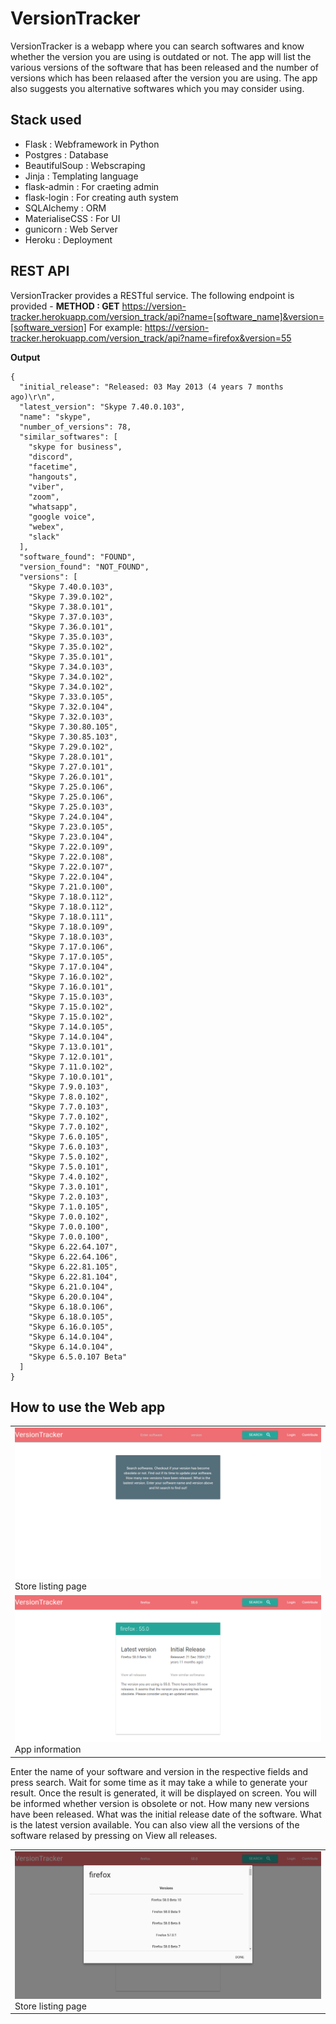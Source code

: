 # VersionTracker

VersionTracker is a webapp where you can search softwares and know whether the version you are using is outdated or not. The 
app will list the various versions of the software that has been released and the number of versions which has been relaased
after the version you are using. The app also suggests you alternative softwares which you may consider using.

## Stack used
- Flask : Webframework in Python
- Postgres : Database
- BeautifulSoup : Webscraping
- Jinja : Templating language
- flask-admin : For craeting admin
- flask-login : For creating auth system
- SQLAlchemy : ORM
- MaterialiseCSS : For UI
- gunicorn : Web Server
- Heroku : Deployment

## REST API
VersionTracker provides a RESTful service. The following endpoint is provided -
**METHOD : GET**
https://version-tracker.herokuapp.com/version_track/api?name=[software_name]&version=[software_version]
For example: 
https://version-tracker.herokuapp.com/version_track/api?name=firefox&version=55

**Output**
```
{
  "initial_release": "Released: 03 May 2013 (4 years 7 months ago)\r\n", 
  "latest_version": "Skype 7.40.0.103", 
  "name": "skype", 
  "number_of_versions": 78, 
  "similar_softwares": [
    "skype for business", 
    "discord", 
    "facetime", 
    "hangouts", 
    "viber", 
    "zoom", 
    "whatsapp", 
    "google voice", 
    "webex", 
    "slack"
  ], 
  "software_found": "FOUND", 
  "version_found": "NOT_FOUND", 
  "versions": [
    "Skype 7.40.0.103", 
    "Skype 7.39.0.102", 
    "Skype 7.38.0.101", 
    "Skype 7.37.0.103", 
    "Skype 7.36.0.101", 
    "Skype 7.35.0.103", 
    "Skype 7.35.0.102", 
    "Skype 7.35.0.101", 
    "Skype 7.34.0.103", 
    "Skype 7.34.0.102", 
    "Skype 7.34.0.102", 
    "Skype 7.33.0.105", 
    "Skype 7.32.0.104", 
    "Skype 7.32.0.103", 
    "Skype 7.30.80.105", 
    "Skype 7.30.85.103", 
    "Skype 7.29.0.102", 
    "Skype 7.28.0.101", 
    "Skype 7.27.0.101", 
    "Skype 7.26.0.101", 
    "Skype 7.25.0.106", 
    "Skype 7.25.0.106", 
    "Skype 7.25.0.103", 
    "Skype 7.24.0.104", 
    "Skype 7.23.0.105", 
    "Skype 7.23.0.104", 
    "Skype 7.22.0.109", 
    "Skype 7.22.0.108", 
    "Skype 7.22.0.107", 
    "Skype 7.22.0.104", 
    "Skype 7.21.0.100", 
    "Skype 7.18.0.112", 
    "Skype 7.18.0.112", 
    "Skype 7.18.0.111", 
    "Skype 7.18.0.109", 
    "Skype 7.18.0.103", 
    "Skype 7.17.0.106", 
    "Skype 7.17.0.105", 
    "Skype 7.17.0.104", 
    "Skype 7.16.0.102", 
    "Skype 7.16.0.101", 
    "Skype 7.15.0.103", 
    "Skype 7.15.0.102", 
    "Skype 7.15.0.102", 
    "Skype 7.14.0.105", 
    "Skype 7.14.0.104", 
    "Skype 7.13.0.101", 
    "Skype 7.12.0.101", 
    "Skype 7.11.0.102", 
    "Skype 7.10.0.101", 
    "Skype 7.9.0.103", 
    "Skype 7.8.0.102", 
    "Skype 7.7.0.103", 
    "Skype 7.7.0.102", 
    "Skype 7.7.0.102", 
    "Skype 7.6.0.105", 
    "Skype 7.6.0.103", 
    "Skype 7.5.0.102", 
    "Skype 7.5.0.101", 
    "Skype 7.4.0.102", 
    "Skype 7.3.0.101", 
    "Skype 7.2.0.103", 
    "Skype 7.1.0.105", 
    "Skype 7.0.0.102", 
    "Skype 7.0.0.100", 
    "Skype 7.0.0.100", 
    "Skype 6.22.64.107", 
    "Skype 6.22.64.106", 
    "Skype 6.22.81.105", 
    "Skype 6.22.81.104", 
    "Skype 6.21.0.104", 
    "Skype 6.20.0.104", 
    "Skype 6.18.0.106", 
    "Skype 6.18.0.105", 
    "Skype 6.16.0.105", 
    "Skype 6.14.0.104", 
    "Skype 6.14.0.104", 
    "Skype 6.5.0.107 Beta"
  ]
}
```
## How to use the Web app
<table>
<tr>
<td><img src="screenshots/vt_main.png"><br/>Store listing page</td>
</tr>
<tr>
<td><img src="screenshots/vt_result.png"><br/>App information</td>
</tr>
</table>

Enter the name of your software and version in the respective fields and press search. Wait for some time as it may take a while to generate your result. Once the result is generated, it will be displayed on screen. You will be informed whether version is obsolete or not. How many new versions have been released. What was the initial release date of the software.
What is the latest version available.
You can also view all the versions of the software relased by pressing on View all releases.
<table>
<tr>
<td><img src="screenshots/vt_versions.png"><br/>Store listing page</td>
</tr>
</table>





